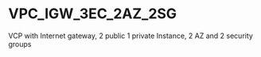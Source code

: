 # VPC_IGW_3EC_2AZ_2SG
VCP with Internet gateway, 2 public 1 private Instance, 2 AZ and 2 security groups
